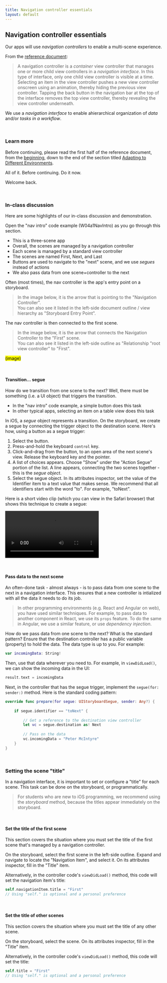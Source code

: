 ```yaml
---
title: Navigation controller essentials
layout: default
---
```


## Navigation controller essentials

Our apps will use *navigation controllers* to enable a multi-scene experience. 

From the [reference document](https://developer.apple.com/documentation/uikit/uinavigationcontroller):

> A navigation controller is a *container* view controller that manages one or more child view controllers in a *navigation interface*. In this type of interface, only one child view controller is visible at a time. Selecting an item in the view controller pushes a new view controller onscreen using an animation, thereby hiding the previous view controller. Tapping the back button in the navigation bar at the top of the interface removes the top view controller, thereby revealing the view controller underneath.

We use a *navigation interface* to enable ahierarchical organization of *data* and/or *tasks in a workflow*. 

<br>

### Learn more

Before continuing, please read the first half of the reference document, from the [beginning](https://developer.apple.com/documentation/uikit/uinavigationcontroller), down to the end of the section titled [Adapting to Different Environments](https://developer.apple.com/documentation/uikit/uinavigationcontroller#1654322). 

All of it. Before continuing. Do it now. 

Welcome back. 

<br>

### In-class discussion

Here are some highlights of our in-class discussion and demonstration. 

Open the "nav intro" code example (W04a1NavIntro) as you go through this section. 
* This is a three-scene app
* Overall, the scenes are managed by a navigation controller
* Each scene is managed by a standard view controller 
* The scenes are named First, Next, and Last 
* Buttons are used to navigate to the "next" scene, and we use *segues* instead of actions 
* We also pass data from one scene+controller to the next 

Often (most times), the nav controller is the app's entry point on a storyboard. 
> In the image below, it is the arrow that is pointing to the "Navigation Controller".  
> You can also see it listed in the left-side document outline / view hierarchy as "Storyboard Entry Point". 

The nav controller is then connected to the first scene.  
> In the image below, it is the arrow that connects the Navigation Controller to the "First" scene.  
> You can also see it listed in the left-side outline as "Relationship "root view controller" to "First".  

<mark>(image)</mark>

<br>

#### Transition... segue

How do we transition from one scene to the next? Well, there must be something (i.e. a UI object) that triggers the transition. 
* In the "nav intro" code example, a simple button does this task  
* In other typical apps, selecting an item on a table view does this task 

In iOS, a *segue* object represents a transition. On the storyboard, we create a segue by connecting the trigger object to the destination scene. Here's how, using a button as a segue trigger:
1. Select the button. 
2. Press-and-hold the keyboard `control` key. 
3. Click-and-drag from the button, to an open area of the next scene's view. Release the keyboard key and the pointer. 
4. A list of choices appears. Choose "Show" under the "Action Segue" portion of the list. A line appears, connecting the two scenes together - this is the *segue object*. 
5. Select the segue object. In its attributes inspector, set the value of the Identifier item to a text value that makes sense. We recommend that all identifiers start with the word "to". For example, "toNext". 

Here is a short video clip (which you can view in the Safari browser) that shows this technique to create a segue:

![View the video clip in the Safari browser](/media/multi-scene-create-segue.mov)

<br>

#### Pass data to the next scene

An often-done task - almost always - is to pass data from one scene to the next in a navigation interface. This ensures that a new controller is intialized with all the data it needs to do its job. 

> In other programming environments (e.g. React and Angular on web), you have used similar techniques. For example, to pass data to another component in React, we use its `props` feature. To do the same in Angular, we use a similar feature, or use *dependency injection*. 

How do we pass data from one scene to the next? What is the standard pattern?
Ensure that the destination controller has a public variable (property) to hold the data. The data type is up to you. For example:

```swift
var incomingData: String!
```

Then, use that data wherever you need to. For example, in `viewDidLoad()`, we can show the incoming data in the UI:

```swift
result.text = incomingData
```

Next, in the controller that has the segue trigger, implement the `segue(for: sender:)` method. Here is the standard coding pattern:

```swift
override func prepare(for segue: UIStoryboardSegue, sender: Any?) {
    
    if segue.identifier == "toNext" {
        
        // Get a reference to the destination view controller
        let vc = segue.destination as! Next
        
        // Pass on the data
        vc.incomingData = "Peter McIntyre"
    }
}
```

<br>

### Setting the scene "title" 

In a navigation interface, it is important to set or configure a "title" for each scene. This task can be done on the storyboard, or programmatically.

> For students who are new to iOS programming, we recommend using the *storyboard* method, because the titles appear immediately on the storyboard. 

<br>

#### Set the title of the first scene

This section covers the situation where you must set the title of the first scene that's managed by a navigation controller. 

On the storyboard, select the first scene in the left-side outline. Expand and navigate to locate the "Navigation Item", and select it. On its attributes inspector, fill in the "Title" item. 

Alternatively, in the controller code's `viewDidLoad()` method, this code will set the navigation item's title:

```swift
self.navigationItem.title = "First"
// Using "self." is optional and a personal preference
```

<br>

#### Set the title of other scenes

This section covers the situation where you must set the title of any other scene. 

On the storyboard, select the scene. On its attributes inspector, fill in the "Title" item. 

Alternatively, in the controller code's `viewDidLoad()` method, this code will set the title:

```swift
self.title = "First"
// Using "self." is optional and a personal preference
```

<br>

